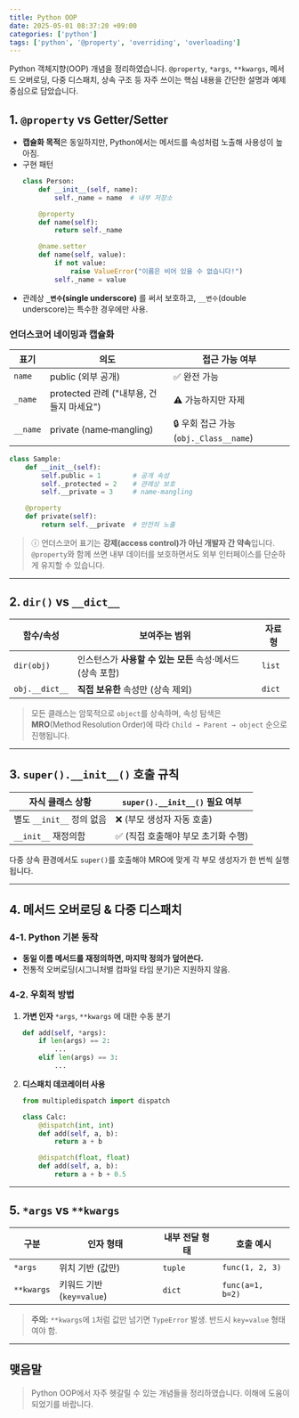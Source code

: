 ```yaml
---
title: Python OOP
date: 2025-05-01 08:37:20 +09:00
categories: ['python']
tags: ['python', '@property', 'overriding', 'overloading']
---
```



Python 객체지향(OOP) 개념을 정리하였습니다.
`@property`, `*args`, `**kwargs`, 메서드 오버로딩, 다중 디스패치, 상속 구조 등 자주 쓰이는 핵심 내용을 간단한 설명과 예제 중심으로 담았습니다.

## 1. `@property` vs Getter/Setter
- **캡슐화 목적**은 동일하지만, Python에서는 메서드를 속성처럼 노출해 사용성이 높아짐.
- 구현 패턴
  ```python
  class Person:
      def __init__(self, name):
          self._name = name  # 내부 저장소

      @property
      def name(self):
          return self._name

      @name.setter
      def name(self, value):
          if not value:
              raise ValueError("이름은 비어 있을 수 없습니다!")
          self._name = value
  ```
- 관례상 **`_변수`(single underscore)** 를 써서 보호하고, `__변수`(double underscore)는 특수한 경우에만 사용.

### 언더스코어 네이밍과 캡슐화

| 표기 | 의도 | 접근 가능 여부 |
|------|------|---------------|
| `name` | public (외부 공개) | ✅ 완전 가능 |
| `_name` | protected 관례 ("내부용, 건들지 마세요") | ⚠️ 가능하지만 자제 |
| `__name` | private (name‑mangling) | 🔒 우회 접근 가능 (`obj._Class__name`) |

```python
class Sample:
    def __init__(self):
        self.public = 1        # 공개 속성
        self._protected = 2    # 관례상 보호
        self.__private = 3     # name‑mangling

    @property
    def private(self):
        return self.__private  # 안전히 노출
```

> ⓘ 언더스코어 표기는 **강제(access control)가 아닌 개발자 간 약속**입니다. `@property`와 함께 쓰면 내부 데이터를 보호하면서도 외부 인터페이스를 단순하게 유지할 수 있습니다.

---

## 2. `dir()` vs `__dict__`
| 함수/속성 | 보여주는 범위 | 자료형 |
|-----------|--------------|--------|
| `dir(obj)` | 인스턴스가 **사용할 수 있는 모든** 속성·메서드 (상속 포함) | `list` |
| `obj.__dict__` | **직접 보유한** 속성만 (상속 제외) | `dict` |

> 모든 클래스는 암묵적으로 `object`를 상속하며, 속성 탐색은 **MRO**(Method Resolution Order)에 따라 `Child → Parent → object` 순으로 진행됩니다.

---

## 3. `super().__init__()` 호출 규칙
| 자식 클래스 상황 | `super().__init__()` 필요 여부 |
|------------------|-------------------------------|
| 별도 `__init__` 정의 없음 | ❌ (부모 생성자 자동 호출) |
| `__init__` 재정의함 | ✅ (직접 호출해야 부모 초기화 수행) |

다중 상속 환경에서도 `super()`를 호출해야 MRO에 맞게 각 부모 생성자가 한 번씩 실행됩니다.

---

## 4. 메서드 오버로딩 & 다중 디스패치
### 4‑1. Python 기본 동작
- **동일 이름 메서드를 재정의하면, 마지막 정의가 덮어쓴다.**
- 전통적 오버로딩(시그니처별 컴파일 타임 분기)은 지원하지 않음.

### 4‑2. 우회적 방법
1. **가변 인자** `*args`, `**kwargs` 에 대한 수동 분기
   ```python
   def add(self, *args):
       if len(args) == 2:
           ...
       elif len(args) == 3:
           ...
   ```
2. **디스패치 데코레이터 사용**
   ```python
   from multipledispatch import dispatch

   class Calc:
       @dispatch(int, int)
       def add(self, a, b):
           return a + b

       @dispatch(float, float)
       def add(self, a, b):
           return a + b + 0.5
   ```

---

## 5. `*args` vs `**kwargs`
| 구분 | 인자 형태 | 내부 전달 형태 | 호출 예시 |
|------|-----------|---------------|-----------|
| `*args` | 위치 기반 (값만) | `tuple` | `func(1, 2, 3)` |
| `**kwargs` | 키워드 기반 (`key=value`) | `dict` | `func(a=1, b=2)` |

> **주의:** `**kwargs`에 `1`처럼 값만 넘기면 `TypeError` 발생. 반드시 `key=value` 형태여야 함.

---

## 맺음말
> Python OOP에서 자주 헷갈릴 수 있는 개념들을 정리하였습니다.
> 이해에 도움이 되었기를 바랍니다.
